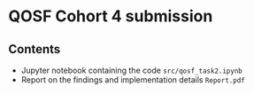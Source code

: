 # QOSF Cohort 4 submission

## Contents
- Jupyter notebook containing the code `src/qosf_task2.ipynb` 
- Report on the findings and implementation details `Report.pdf`


